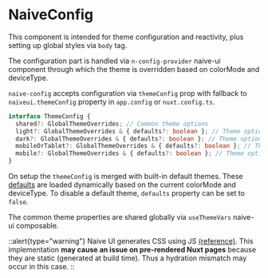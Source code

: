 # NaiveConfig

This component is intended for theme configuration and reactivity, plus setting up global styles via `body` tag.

The configuration part is handled via `n-config-provider` naive-ui component through which the theme is overridden based on colorMode and deviceType.

`naive-config` accepts configuration via `themeConfig` prop with fallback to `naiveui.themeConfig` property in `app.config` or `nuxt.config.ts`.

```ts
interface ThemeConfig {
  shared?: GlobalThemeOverrides; // Common theme options
  light?: GlobalThemeOverrides & { defaults?: boolean }; // Theme options applied on light mode
  dark?: GlobalThemeOverrides & { defaults?: boolean }; // Theme options applied on dark mode
  mobileOrTablet?: GlobalThemeOverrides & { defaults?: boolean }; // Theme options applied on mobile and tablet
  mobile?: GlobalThemeOverrides & { defaults?: boolean }; // Theme options applied on mobile only
}
```

On setup the `themeConfig` is merged with built-in default themes. These [defaults](https://github.com/becem-gharbi/nuxt-naiveui/tree/main/src/runtime/theme) are loaded dynamically based on the current colorMode and deviceType. To disable a default theme, `defaults` property can be set to `false`.

The common theme properties are shared globally via `useThemeVars` naive-ui composable.

::alert{type="warning"}
Naive UI generates CSS using JS [(reference)](https://www.npmjs.com/package/css-render). This implementation **may cause an issue on pre-rendered Nuxt pages** because they are static (generated at build time). Thus a hydration mismatch may occur in this case.
::
